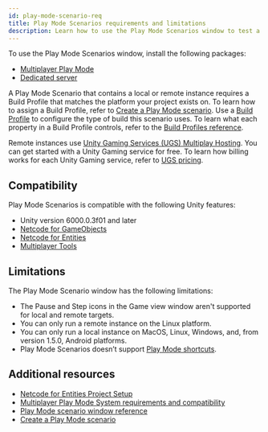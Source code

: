 ```yaml
---
id: play-mode-scenario-req
title: Play Mode Scenarios requirements and limitations
description: Learn how to use the Play Mode Scenarios window to test a multiplayer project
---
```


To use the Play Mode Scenarios window, install the following packages: 
* [Multiplayer Play Mode](https://docs-multiplayer.unity3d.com/tools/current/about/)
* [Dedicated server](https://docs.unity3d.com/Packages/com.unity.dedicated-server@1.3/manual/index.html)

A Play Mode Scenario that contains a local or remote instance requires a Build Profile that matches the platform your project exists on. To learn how to assign a Build Profile, refer to [Create a Play Mode scenario](play-mode-scenario-create.md). Use a [Build Profile](https://docs.unity3d.com/6000.0/Documentation/Manual/build-profiles.html) to configure the type of build this scenario uses. To learn what each property in a Build Profile controls, refer to the [Build Profiles reference](https://docs.unity3d.com/6000.0/Documentation/Manual/build-profiles-reference.html).

Remote instances use [Unity Gaming Services (UGS) Multiplay Hosting](https://docs.unity.com/ugs/en-us/manual/game-server-hosting/manual/welcome-to-multiplay). You can get started with a Unity Gaming service for free. To learn how billing works for each Unity Gaming service, refer to [UGS pricing](https://unity.com/products/gaming-services/pricing).

## Compatibility
Play Mode Scenarios is compatible with the following Unity features:
* Unity version 6000.0.3f01 and later
* [Netcode for GameObjects](https://docs-multiplayer.unity3d.com/netcode/1.6.0/about/)
* [Netcode for Entities](https://docs.unity3d.com/Packages/com.unity.netcode@1.0/manual/index.html)
* [Multiplayer Tools](https://docs-multiplayer.unity3d.com/tools/current/about/)

## Limitations
The Play Mode Scenario window has the following limitations: 

* The Pause and Step icons in the Game view window aren't supported for local and remote targets.
* You can only run a remote instance on the Linux platform.
* You can only run a local instance on MacOS, Linux, Windows, and, from version 1.5.0, Android platforms.
* Play Mode Scenarios doesn’t support [Play Mode shortcuts](https://docs.unity3d.com/6000.0/Documentation/Manual/UnityHotkeys.html).

## Additional resources
* [Netcode for Entities Project Setup](https://docs.unity3d.com/Packages/com.unity.netcode@1.0/manual/installation.html)
* [Multiplayer Play Mode System requirements and compatibility](sys-req.md)
* [Play Mode scenario window reference](mppm-reference/play-mode-scenario-window-reference.md)
* [Create a Play Mode scenario](play-mode-scenario-create.md)

